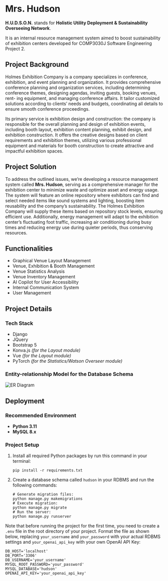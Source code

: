 # Mrs. Hudson

**H.U.D.S.O.N.** stands for **Holistic Utility Deployment & Sustainability Overseeing Network**.

It is an internal resource management system aimed to boost sustainability of exhibition centers developed for COMP3030J Software Engineering Project 2.

## Project Background

Holmes Exhibition Company is a company specializes in conference, exhibition, and event planning and organization. It provides comprehensive conference planning and organization services, including determining conference themes, designing agendas, inviting guests, booking venues, rent- ing equipment, and managing conference affairs. It tailor customized solutions according to clients’ needs and budgets, coordinating all details to ensure smooth conference proceedings.

Its primary service is exhibition design and construction: the company is responsible for the overall planning and design of exhibition events, including booth layout, exhibition content planning, exhibit design, and exhibition construction. It offers the creative designs based on client requirements and exhibition themes, utilizing various professional equipment and materials for booth construction to create attractive and impactful exhibition spaces.

## Project Solution

To address the outlined issues, we’re developing a resource management system called **Mrs. Hudson**, serving as a comprehensive manager for the exhibition center to minimize waste and optimize asset and energy usage. The system will feature an online repository where exhibitors can find and select needed items like sound systems and lighting, boosting item reusability and the company’s sustainability. The Holmes Exhibition Company will supply these items based on repository stock levels, ensuring efficient use. Additionally, energy management will adapt to the exhibition center’s fluctuating foot traffic, increasing air conditioning during busy times and reducing energy use during quieter periods, thus conserving resources.

## Functionalities

+ Graphical Venue Layout Management
+ Venue, Exhibition & Booth Management
+ Venue Statistics Analysis
+ Venue Inventory Management
+ AI Copilot for User Accessibility
+ Internal Communication System
+ User Management

## Project Details

### Tech Stack

+ Django
+ JQuery
+ Bootstrap 5
+ Konva.js *(for the Layout module)*
+ Vue *(for the Layout module)*
+ PyTorch *(for the Statistics/Watson Overseer module)*

### Entity-relationship Model for the Database Schema

<img src="https://github.com/LegendBug/COMP3030J-Hudson/blob/ec8acd096d9e878540fda57d4252277848d815a2/ER%20Diagram.png" alt="ER Diagram" style="zoom:100%;" />

## Deployment

### Recommended Environment

+ **Python 3.11**
+ **MySQL 8.x**

### Project Setup

1. Install all required Python packages by run this command in your terminal:

    ```shell
    pip install -r requirements.txt
    ```

2. Create a database schema called `hudson` in your RDBMS and run the following commands:

    ``` shell
    # Generate migration files:
    python manage.py makemigrations
    # Execute migration:
    python manage.py migrate
    # Run the server:
    python manage.py runserver
    ```

Note that before running the project for the first time, you need to create a `.env` file in the root directory of your project. Format the file as shown below, replacing `your_username` and `your_password` with your actual RDBMS settings and `your_openai_api_key` with your own OpenAI API Key:

```text
DB_HOST='localhost'
DB_PORT='3306'
DB_USERNAME='your_username'
MYSQL_ROOT_PASSWORD='your_password'
MYSQL_DATABASE='hudson'
OPENAI_API_KEY='your_openai_api_key'
```

